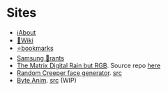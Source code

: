# Sites

- [ℹ️About](./about)
- [📖Wiki](https://Rudxain.github.io/RX-wiki)
- [⭐️bookmarks](https://Rudxain.github.io/️bookmarks)
- [Samsung 🤬rants](https://Rudxain.github.io/Samsung-rants)
- [The Matrix Digital Rain but RGB](https://Rudxain.github.io/RGB-digital-rain). Source repo [here](https://github.com/Rudxain/RGB-digital-rain)
- [Random Creeper face generator](https://Rudxain.github.io/random-creeper-generator). [src](https://github.com/Rudxain/random-creeper-generator)
- [Byte Anim](https://Rudxain.github.io/Byte-Anim). [src](https://github.com/Rudxain/Byte-Anim) (WIP)

